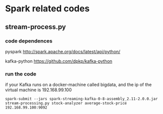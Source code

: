 # Spark related codes

## stream-process.py

### code dependences
pyspark         http://spark.apache.org/docs/latest/api/python/

kafka-python
https://github.com/dpkp/kafka-python

### run the code

if your Kafka runs on a docker-machine called bigdata, and the ip of the virtual machine is 192.168.99.100
```
spark-submit --jars spark-streaming-kafka-0-8-assembly_2.11-2.0.0.jar stream-processing.py stock-analyzer average-stock-price 192.168.99.100:9092

```
